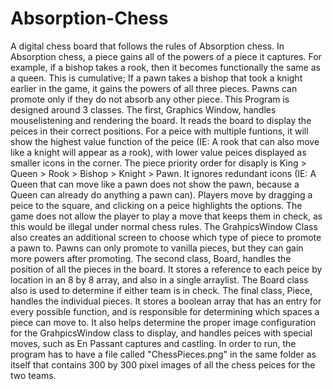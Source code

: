 # Absorption-Chess
A digital chess board that follows the rules of Absorption chess.  In Absorption chess, a piece gains all of the powers of a piece it captures.  For example, if a bishop takes a rook, then it becomes functionally the same as a queen.  This is cumulative;  If a pawn takes a bishop that took a knight earlier in the game, it gains the powers of all three pieces. Pawns can promote only if they do not absorb any other piece.
This Program is designed around 3 classes. The first, Graphics Window, handles mouselistening and rendering the board.  It reads the board to display the peices in their correct positions.  For a peice with multiple funtions, it will show the highest value function of the peice (IE: A rook that can also move like a knight will appear as a rook), with lower value peices displayed as smaller icons in the corner. The piece priority order for disaply is King > Queen > Rook > Bishop > Knight > Pawn. It ignores redundant icons (IE: A Queen that can move like a pawn does not show the pawn, because a Queen can already do anything a pawn can).  Players move by dragging a peice to the square, and clicking on a peice highlights the options.  The game does not allow the player to play a move that keeps them in check, as this would be illegal under normal chess rules. The GrahpicsWindow Class also creates an additional screen to choose which type of piece to promote a pawn to. Pawns can only promote to vanilla pieces, but they can gain more powers after promoting.
The second class, Board, handles the position of all the pieces in the board.  It stores a reference to each peice by location in an 8 by 8 array, and also in a single arraylist.  The Board class also is used to determine if either team is in check.
The final class, Piece, handles the individual pieces.  It stores a boolean array that has an entry for every possible function, and is responsible for determining which spaces a piece can move to.  It also helps determine the proper image configuration for the GrahpicsWindow class to display, and handles peices with special moves, such as En Passant captures and castling.
In order to run, the program has to have a file called "ChessPieces.png" in the same folder as itself that contains 300 by 300 pixel images of all the chess peices for the two teams.
